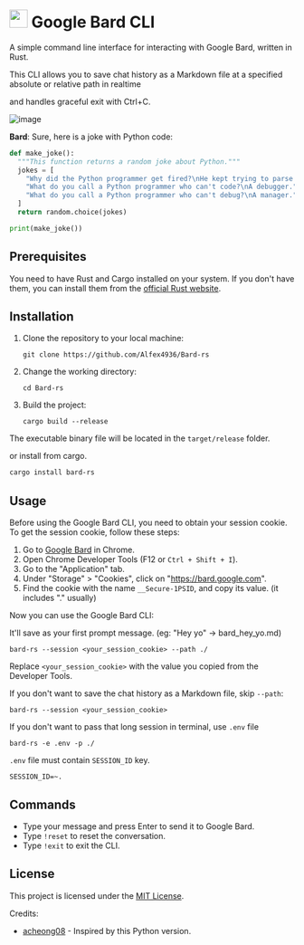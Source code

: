 # <img src="https://user-images.githubusercontent.com/2356749/235068474-5daddf05-54d6-4391-ae97-1a944aebdec6.png" style="height: 32px"> Google Bard CLI

A simple command line interface for interacting with Google Bard, written in Rust.

This CLI allows you to save chat history as a Markdown file at a specified absolute or relative path in realtime

and handles graceful exit with Ctrl+C.

![image](https://user-images.githubusercontent.com/2356749/235073061-acf3d242-7486-454e-8ad8-92bfe9d80dd1.png)

**Bard**: Sure, here is a joke with Python code:

```python
def make_joke():
  """This function returns a random joke about Python."""
  jokes = [
    "Why did the Python programmer get fired?\nHe kept trying to parse HTML.",
    "What do you call a Python programmer who can't code?\nA debugger.",
    "What do you call a Python programmer who can't debug?\nA manager.",
  ]
  return random.choice(jokes)

print(make_joke())
```

## Prerequisites

You need to have Rust and Cargo installed on your system. If you don't have them, you can install them from the [official Rust website](https://www.rust-lang.org/tools/install).

## Installation

1. Clone the repository to your local machine:

   ```
   git clone https://github.com/Alfex4936/Bard-rs
   ```

2. Change the working directory:

   ```
   cd Bard-rs
   ```

3. Build the project:

   ```
   cargo build --release
   ```

The executable binary file will be located in the `target/release` folder.


or install from cargo.

```bash
cargo install bard-rs
```

## Usage

Before using the Google Bard CLI, you need to obtain your session cookie. To get the session cookie, follow these steps:

1. Go to [Google Bard](https://bard.google.com/) in Chrome.
2. Open Chrome Developer Tools (F12 or `Ctrl + Shift + I`).
3. Go to the "Application" tab.
4. Under "Storage" > "Cookies", click on "https://bard.google.com".
5. Find the cookie with the name `__Secure-1PSID`, and copy its value. (it includes "." usually)

Now you can use the Google Bard CLI:

It'll save as your first prompt message. (eg: "Hey yo" -> bard_hey_yo.md)

```
bard-rs --session <your_session_cookie> --path ./
```

Replace `<your_session_cookie>` with the value you copied from the Developer Tools.

If you don't want to save the chat history as a Markdown file, skip `--path`:

```
bard-rs --session <your_session_cookie>
```

If you don't want to pass that long session in terminal, use `.env` file

```
bard-rs -e .env -p ./
```

`.env` file must contain `SESSION_ID` key.

```
SESSION_ID=~.
```

## Commands

- Type your message and press Enter to send it to Google Bard.
- Type `!reset` to reset the conversation.
- Type `!exit` to exit the CLI.

## License

This project is licensed under the [MIT License](LICENSE).


Credits:
- [acheong08](https://github.com/acheong08) - Inspired by this Python version.
